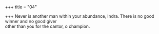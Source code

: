 +++
title = "04"

+++
Never is another man within your abundance, Indra. There is no good  winner and no good giver  
other than you for the cantor, o champion.  